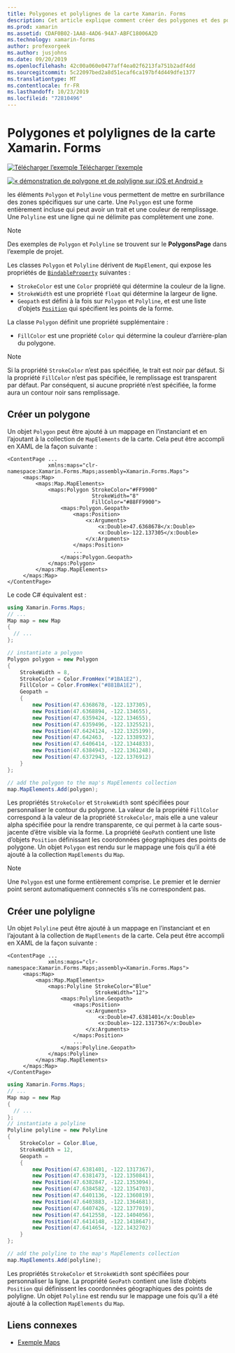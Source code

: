 ```yaml
---
title: Polygones et polylignes de la carte Xamarin. Forms
description: Cet article explique comment créer des polygones et des polylignes sur une instance de carte Xamarin. Forms.
ms.prod: xamarin
ms.assetid: CDAF0B02-1AA8-4AD6-94A7-ABFC18006A2D
ms.technology: xamarin-forms
author: profexorgeek
ms.author: jusjohns
ms.date: 09/20/2019
ms.openlocfilehash: 42c00a060e0477aff4ea02f6213fa751b2adf4dd
ms.sourcegitcommit: 5c22097bed2a8d51ecaf6ca197bf4d449dfe1377
ms.translationtype: MT
ms.contentlocale: fr-FR
ms.lasthandoff: 10/23/2019
ms.locfileid: "72810496"
---
```

# <a name="xamarinforms-map-polygons-and-polylines"></a>Polygones et polylignes de la carte Xamarin. Forms

[![Télécharger l’exemple](~/media/shared/download.png) Télécharger l’exemple](https://docs.microsoft.com/samples/xamarin/xamarin-forms-samples/workingwithmaps)

[![« démonstration de polygone et de polyligne sur iOS et Android »](polygons-images/polygon-app-cropped.png)](polygons-images/polygon-app.png#lightbox)

les éléments `Polygon` et `Polyline` vous permettent de mettre en surbrillance des zones spécifiques sur une carte. Une `Polygon` est une forme entièrement incluse qui peut avoir un trait et une couleur de remplissage. Une `Polyline` est une ligne qui ne délimite pas complètement une zone.

> [!NOTE]
> Des exemples de `Polygon` et `Polyline` se trouvent sur le **PolygonsPage** dans l’exemple de projet.

Les classes `Polygon` et `Polyline` dérivent de `MapElement`, qui expose les propriétés de [`BindableProperty`](xref:Xamarin.Forms.BindableProperty) suivantes :

- `StrokeColor` est une `Color` propriété qui détermine la couleur de la ligne.
- `StrokeWidth` est une propriété `float` qui détermine la largeur de ligne.
- `Geopath` est défini à la fois sur `Polygon` et `Polyline`, et est une liste d’objets [`Position`](xref:Xamarin.Forms.Maps.Position) qui spécifient les points de la forme.

La classe `Polygon` définit une propriété supplémentaire :

- `FillColor` est une propriété `Color` qui détermine la couleur d’arrière-plan du polygone.

> [!NOTE]
> Si la propriété `StrokeColor` n’est pas spécifiée, le trait est noir par défaut. Si la propriété `FillColor` n’est pas spécifiée, le remplissage est transparent par défaut. Par conséquent, si aucune propriété n’est spécifiée, la forme aura un contour noir sans remplissage.

## <a name="create-a-polygon"></a>Créer un polygone

Un objet `Polygon` peut être ajouté à un mappage en l’instanciant et en l’ajoutant à la collection de `MapElements` de la carte. Cela peut être accompli en XAML de la façon suivante :

```xaml
<ContentPage ...
             xmlns:maps="clr-namespace:Xamarin.Forms.Maps;assembly=Xamarin.Forms.Maps">
     <maps:Map>
         <maps:Map.MapElements>
             <maps:Polygon StrokeColor="#FF9900"
                           StrokeWidth="8"
                           FillColor="#88FF9900">
                 <maps:Polygon.Geopath>
                     <maps:Position>
                         <x:Arguments>
                             <x:Double>47.6368678</x:Double>
                             <x:Double>-122.137305</x:Double>
                         </x:Arguments>
                     </maps:Position>
                     ...
                 </maps:Polygon.Geopath>
             </maps:Polygon>
         </maps:Map.MapElements>
     </maps:Map>
</ContentPage>
```

Le code C# équivalent est :

```csharp
using Xamarin.Forms.Maps;
// ...
Map map = new Map
{
  // ...
};

// instantiate a polygon
Polygon polygon = new Polygon
{
    StrokeWidth = 8,
    StrokeColor = Color.FromHex("#1BA1E2"),
    FillColor = Color.FromHex("#881BA1E2"),
    Geopath =
    {
        new Position(47.6368678, -122.137305),
        new Position(47.6368894, -122.134655),
        new Position(47.6359424, -122.134655),
        new Position(47.6359496, -122.1325521),
        new Position(47.6424124, -122.1325199),
        new Position(47.642463,  -122.1338932),
        new Position(47.6406414, -122.1344833),
        new Position(47.6384943, -122.1361248),
        new Position(47.6372943, -122.1376912)
    }
};

// add the polygon to the map's MapElements collection
map.MapElements.Add(polygon);
```

Les propriétés `StrokeColor` et `StrokeWidth` sont spécifiées pour personnaliser le contour du polygone. La valeur de la propriété `FillColor` correspond à la valeur de la propriété `StrokeColor`, mais elle a une valeur alpha spécifiée pour la rendre transparente, ce qui permet à la carte sous-jacente d’être visible via la forme. La propriété `GeoPath` contient une liste d’objets `Position` définissant les coordonnées géographiques des points de polygone. Un objet `Polygon` est rendu sur le mappage une fois qu’il a été ajouté à la collection `MapElements` du `Map`.

> [!NOTE]
> Une `Polygon` est une forme entièrement comprise. Le premier et le dernier point seront automatiquement connectés s’ils ne correspondent pas.

## <a name="create-a-polyline"></a>Créer une polyligne

Un objet `Polyline` peut être ajouté à un mappage en l’instanciant et en l’ajoutant à la collection de `MapElements` de la carte. Cela peut être accompli en XAML de la façon suivante :

```xaml
<ContentPage ...
             xmlns:maps="clr-namespace:Xamarin.Forms.Maps;assembly=Xamarin.Forms.Maps">
     <maps:Map>
         <maps:Map.MapElements>
             <maps:Polyline StrokeColor="Blue"
                            StrokeWidth="12">
                 <maps:Polyline.Geopath>
                     <maps:Position>
                         <x:Arguments>
                             <x:Double>47.6381401</x:Double>
                             <x:Double>-122.1317367</x:Double>
                         </x:Arguments>
                     </maps:Position>
                     ...
                 </maps:Polyline.Geopath>
             </maps:Polyline>
         </maps:Map.MapElements>
     </maps:Map>
</ContentPage>
```

```csharp
using Xamarin.Forms.Maps;
// ...
Map map = new Map
{
  // ...
};
// instantiate a polyline
Polyline polyline = new Polyline
{
    StrokeColor = Color.Blue,
    StrokeWidth = 12,
    Geopath =
    {
        new Position(47.6381401, -122.1317367),
        new Position(47.6381473, -122.1350841),
        new Position(47.6382847, -122.1353094),
        new Position(47.6384582, -122.1354703),
        new Position(47.6401136, -122.1360819),
        new Position(47.6403883, -122.1364681),
        new Position(47.6407426, -122.1377019),
        new Position(47.6412558, -122.1404056),
        new Position(47.6414148, -122.1418647),
        new Position(47.6414654, -122.1432702)
    }
};

// add the polyline to the map's MapElements collection
map.MapElements.Add(polyline);
```

Les propriétés `StrokeColor` et `StrokeWidth` sont spécifiées pour personnaliser la ligne. La propriété `GeoPath` contient une liste d’objets `Position` qui définissent les coordonnées géographiques des points de polyligne. Un objet `Polyline` est rendu sur le mappage une fois qu’il a été ajouté à la collection `MapElements` du `Map`.

## <a name="related-links"></a>Liens connexes

- [Exemple Maps](https://docs.microsoft.com/samples/xamarin/xamarin-forms-samples/workingwithmaps)
